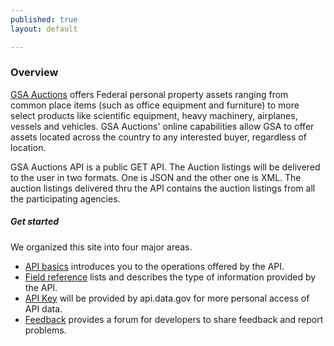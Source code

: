 ```yaml
---
published: true
layout: default

---
```


### Overview

[GSA Auctions](http://www.gsaauctions.gov) offers Federal personal property assets ranging from common place items (such as office equipment and furniture) to more select products like scientific equipment, heavy machinery, airplanes, vessels and vehicles. GSA Auctions' online capabilities allow GSA to offer assets located across the country to any interested buyer, regardless of location.

GSA Auctions API is a public GET API. The Auction listings will be delivered to the user in two formats. One is JSON and the other one is XML.  The auction listings delivered thru the API contains the auction listings from all the participating agencies.   

##### Get started
We organized this site into four major areas.

- [API basics](basics) introduces you to the operations offered by the API. 
- [Field reference](fields) lists and describes the type of information provided by the API.
- [API Key](key) will be provided by api.data.gov for more personal access of API data. 
- [Feedback](https://github.com/GSA/Auctions_api/issues) provides a forum for developers to share feedback and report problems.

